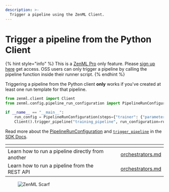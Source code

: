 ```yaml
---
description: >-
  Trigger a pipeline using the ZenML Client.
---
```


# Trigger a pipeline from the Python Client

{% hint style="info" %}
This is a [ZenML Pro](https://zenml.io/pro) only feature. Please [sign up here](https://cloud.zenml.io) get access.
OSS users can only trigger a pipeline by calling the pipeline function inside their runner script.
{% endhint %}

Triggering a pipeline from the Python client **only** works if you've created at least one run template for that pipeline.


```python
from zenml.client import Client
from zenml.config.pipeline_run_configuration import PipelineRunConfiguration

if __name__ == "__main__":
    run_config = PipelineRunConfiguration(steps={"trainer": {"parameters": {"data_artifact_id": data_artifact_id}}})
    Client().trigger_pipeline("training_pipeline", run_configuration=run_config)
```


Read more about the [PipelineRunConfiguration](https://sdkdocs.zenml.io/latest/core_code_docs/core-config/#zenml.config.pipeline_run_configuration.PipelineRunConfiguration) and [`trigger_pipeline`](https://sdkdocs.zenml.io/0.60.0/core_code_docs/core-client/#zenml.client.Client) in the [SDK Docs](https://sdkdocs.zenml.io/).

<table data-view="cards"><thead><tr><th></th><th></th><th></th><th data-hidden data-card-target data-type="content-ref"></th></tr></thead><tbody><tr><td>Learn how to run a pipeline directly from another</td><td></td><td></td><td><a href="trigger-a-pipeline-from-another.md">orchestrators.md</a></td></tr><tr><td>Learn how to run a pipeline from the REST API</td><td></td><td></td><td><a href="trigger-a-pipeline-from-rest-api.md">orchestrators.md</a></td></tr></tbody></table>

<!-- For scarf -->
<figure><img alt="ZenML Scarf" referrerpolicy="no-referrer-when-downgrade" src="https://static.scarf.sh/a.png?x-pxid=f0b4f458-0a54-4fcd-aa95-d5ee424815bc" /></figure>
